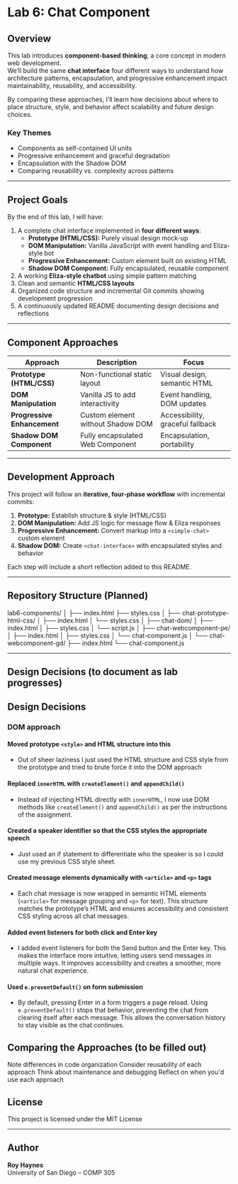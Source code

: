 # Lab 6: Chat Component

## Overview
This lab introduces **component-based thinking**, a core concept in modern web development.  
We’ll build the same **chat interface** four different ways to understand how architecture patterns, encapsulation, and progressive enhancement impact maintainability, reusability, and accessibility.

By comparing these approaches, I’ll learn how decisions about where to place structure, style, and behavior affect scalability and future design choices.

### Key Themes
- Components as self-contained UI units
- Progressive enhancement and graceful degradation
- Encapsulation with the Shadow DOM
- Comparing reusability vs. complexity across patterns

---

## Project Goals
By the end of this lab, I will have:
1. A complete chat interface implemented in **four different ways**:
    - **Prototype (HTML/CSS):** Purely visual design mock-up
    - **DOM Manipulation:** Vanilla JavaScript with event handling and Eliza-style bot
    - **Progressive Enhancement:** Custom element built on existing HTML
    - **Shadow DOM Component:** Fully encapsulated, reusable component
2. A working **Eliza-style chatbot** using simple pattern matching
3. Clean and semantic **HTML/CSS layouts**
4. Organized code structure and incremental Git commits showing development progression
5. A continuously updated README documenting design decisions and reflections

---

## Component Approaches

| Approach | Description | Focus |
|-----------|--------------|-------|
| **Prototype (HTML/CSS)** | Non-functional static layout | Visual design, semantic HTML |
| **DOM Manipulation** | Vanilla JS to add interactivity | Event handling, DOM updates |
| **Progressive Enhancement** | Custom element without Shadow DOM | Accessibility, graceful fallback |
| **Shadow DOM Component** | Fully encapsulated Web Component | Encapsulation, portability |

---

## Development Approach
This project will follow an **iterative, four-phase workflow** with incremental commits:
1. **Prototype:** Establish structure & style (HTML/CSS)
2. **DOM Manipulation:** Add JS logic for message flow & Eliza responses
3. **Progressive Enhancement:** Convert markup into a `<simple-chat>` custom element
4. **Shadow DOM:** Create `<chat-interface>` with encapsulated styles and behavior

Each step will include a short reflection added to this README.

---

## Repository Structure (Planned)
lab6-components/
│
├── index.html
├── styles.css
│
├── chat-prototype-html-css/
│   ├── index.html
│   └── styles.css
│
├── chat-dom/
│   ├── index.html
│   ├── styles.css
│   └── script.js
│
├── chat-webcomponent-pe/
│   ├── index.html
│   ├── styles.css
│   └── chat-component.js
│
└── chat-webcomponent-gd/
├── index.html
└── chat-component.js

---

## Design Decisions (to document as lab progresses)

## Design Decisions
### DOM approach
#### Moved prototype `<style>` and HTML structure into this
* Out of sheer laziness I just used the HTML structure and CSS style from the prototype and tried to brute force it into the DOM approach

#### Replaced `innerHTML` with `createElement()` and `appendChild()`
* Instead of injecting HTML directly with `innerHTML`, I now use DOM methods like `createElement()` and `appendChild()` as per the instructions
of the assignment.

#### Created a speaker identifier so that the CSS styles the appropriate speech
* Just used an if statement to differentiate who the speaker is so I could use my previous
CSS style sheet.

#### Created message elements dynamically with `<article>` and `<p>` tags
* Each chat message is now wrapped in semantic HTML elements (`<article>` for message grouping and `<p>` for text).
This structure matches the prototype’s HTML and ensures accessibility and consistent CSS styling across all chat messages.

#### Added event listeners for both click and Enter key
* I added event listeners for both the Send button and the Enter key. This makes the interface more intuitive, letting users send
messages in multiple ways. It improves accessibility and creates a smoother, more natural chat experience.

#### Used `e.preventDefault()` on form submission
* By default, pressing Enter in a form triggers a page reload. Using `e.preventDefault()` stops that behavior, 
preventing the chat from clearing itself after each message. This allows the conversation history to stay visible as the chat continues.


## Comparing the Approaches (to be filled out)
Note differences in code organization
Consider reusability of each approach
Think about maintenance and debugging
Reflect on when you'd use each approach



## License
This project is licensed under the MIT License 

---

## Author
**Roy Haynes**  
University of San Diego – COMP 305

